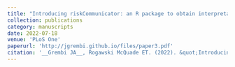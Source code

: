 ```yaml
---
title: "Introducing riskCommunicator: an R package to obtain interpretable effect estimates for public health"
collection: publications
category: manuscripts
date: 2022-07-18
venue: 'PLoS One'
paperurl: 'http://jgrembi.github.io/files/paper3.pdf'
citation: '__Grembi JA__, Rogawski McQuade ET. (2022). &quot;Introducing riskCommunicator: an R package to obtain interpretable effect estimates for public health.&quot; <i>PLoS One</i>. 17(7).'
---
```

